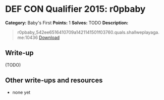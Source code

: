 # DEF CON Qualifier 2015: r0pbaby

**Category:** Baby's First
**Points:** 1
**Solves:** TODO
**Description:**

> r0pbaby_542ee6516410709a1421141501f03760.quals.shallweplayaga.me:10436 [Download](http://downloads.notmalware.ru/r0pbaby_542ee6516410709a1421141501f03760)


## Write-up

(TODO)

## Other write-ups and resources

* none yet
